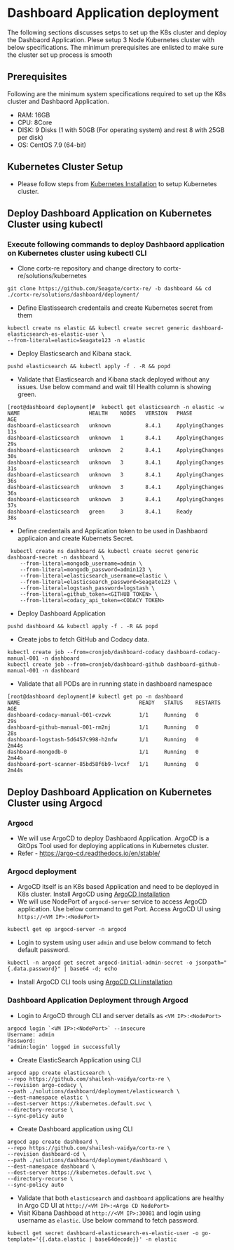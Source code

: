# Dashboard Application deployment

The following sections discusses setps to set up the K8s cluster and deploy the Dashbaord Application. Plese setup 3 Node Kubernetes cluster with below specifications. The minimum prerequisites are enlisted to make sure the cluster set up process is smooth

## Prerequisites

Following are the minimum system specifications required to set up the K8s cluster and Dashbaord Application. 

-  RAM: 16GB
-  CPU: 8Core
-  DISK: 9 Disks (1 with 50GB (For operating system) and rest 8 with 25GB per disk)
-  OS: CentOS 7.9 (64-bit)

## Kubernetes Cluster Setup

-  Please follow steps from [Kubernetes Installation](../../community-deploy/CORTX-Deployment.md#install-k8s-cluster) to setup Kubernetes cluster. 

## Deploy Dashboard Application on Kubernetes Cluster using kubectl 

### Execute following commands to deploy Dashbaord application on Kubernetes cluster using kubectl CLI

- Clone cortx-re repository and change directory to cortx-re/solutions/kubernetes
```
git clone https://github.com/Seagate/cortx-re/ -b dashboard && cd ./cortx-re/solutions/dashboard/deployment/
```

- Define Elastissearch credentails and create Kubernetes secret from them
```
kubectl create ns elastic && kubectl create secret generic dashboard-elasticsearch-es-elastic-user \
--from-literal=elastic=Seagate123 -n elastic
```

- Deploy Elasticsearch and Kibana stack.
```
pushd elasticsearch && kubectl apply -f . -R && popd
```

- Validate that Elasticsearch and Kibana stack deployed without any issues. Use below command and wait till Health column is showing green.
```
[root@dashboard deployment]#  kubectl get elasticsearch -n elastic -w
NAME                      HEALTH    NODES   VERSION   PHASE             AGE
dashboard-elasticsearch   unknown           8.4.1     ApplyingChanges   11s
dashboard-elasticsearch   unknown   1       8.4.1     ApplyingChanges   29s
dashboard-elasticsearch   unknown   2       8.4.1     ApplyingChanges   30s
dashboard-elasticsearch   unknown   3       8.4.1     ApplyingChanges   31s
dashboard-elasticsearch   unknown   3       8.4.1     ApplyingChanges   36s
dashboard-elasticsearch   unknown   3       8.4.1     ApplyingChanges   36s
dashboard-elasticsearch   unknown   3       8.4.1     ApplyingChanges   37s
dashboard-elasticsearch   green     3       8.4.1     Ready             38s
```

- Define credentails and Application token to be used in Dashbaord applicaion and create Kubernets Secret. 
```
 kubectl create ns dashboard && kubectl create secret generic dashboard-secret -n dashboard \
	--from-literal=mongodb_username=admin \
	--from-literal=mongodb_password=admin123 \
	--from-literal=elasticsearch_username=elastic \
	--from-literal=elasticsearch_password=Seagate123 \
	--from-literal=logstash_password=logstash \
	--from-literal=github_token=<GITHUB TOKEN> \
	--from-literal=codacy_api_token=<CODACY TOKEN>
```

- Deploy Dashboard Application 
```
pushd dashboard && kubectl apply -f . -R && popd
```

- Create jobs to fetch GitHub and Codacy data. 
```
kubectl create job --from=cronjob/dashboard-codacy dashboard-codacy-manual-001 -n dashboard
kubectl create job --from=cronjob/dashboard-github dashboard-github-manual-001 -n dashboard
```

- Validate that all PODs are in running state in dashboard namespace
```
[root@dashboard deployment]# kubectl get po -n dashboard
NAME                                      READY   STATUS    RESTARTS   AGE
dashboard-codacy-manual-001-cvzwk         1/1     Running   0          29s
dashboard-github-manual-001-rm2nj         1/1     Running   0          28s
dashboard-logstash-5d6457c998-h2nfw       1/1     Running   0          2m44s
dashboard-mongodb-0                       1/1     Running   0          2m44s
dashboard-port-scanner-85bd58f6b9-lvcxf   1/1     Running   0          2m44s
```

## Deploy Dashboard Application on Kubernetes Cluster using Argocd

### Argocd

- We will use ArgoCD to deploy Dashbaord Application. ArgoCD is a GitOps Tool used for deploying applications in Kubernetes cluster. 
- Refer - https://argo-cd.readthedocs.io/en/stable/ 

### Argocd deployment 

- ArgoCD itself is an K8s based Application and need to be deployed in K8s cluster. Install ArgoCD using [ArgoCD Installation](https://argo-cd.readthedocs.io/en/release-1.8/getting_started/#1-install-argo-cd)
- We will use NodePort of `argocd-server` service to access ArgoCD application. Use below command to get Port. Access ArgoCD UI using `https://<VM IP>:<NodePort>`
```
kubectl get ep argocd-server -n argocd
```  
- Login to system using user `admin` and use below command to fetch default password. 
```  
kubectl -n argocd get secret argocd-initial-admin-secret -o jsonpath="{.data.password}" | base64 -d; echo
```
- Install ArgoCD CLI tools using [ArgoCD CLI installation](https://argo-cd.readthedocs.io/en/release-1.8/cli_installation/)

### Dashboard Application Deployment through Argocd

- Login to ArgoCD through CLI and server details as `<VM IP>:<NodePort>`
```
argocd login `<VM IP>:<NodePort>` --insecure
Username: admin
Password:
'admin:login' logged in successfully
```
- Create ElasticSearch Application using CLI
```
argocd app create elasticsearch \
--repo https://github.com/shailesh-vaidya/cortx-re \
--revision argo-codacy \
--path ./solutions/dashboard/deployment/elasticsearch \
--dest-namespace elastic \
--dest-server https://kubernetes.default.svc \
--directory-recurse \
--sync-policy auto
```
- Create Dashboard application using CLI
```
argocd app create dashboard \
--repo https://github.com/shailesh-vaidya/cortx-re \
--revision dashboard-cd \
--path ./solutions/dashboard/deployment/dashboard \
--dest-namespace dashboard \
--dest-server https://kubernetes.default.svc \
--directory-recurse \
--sync-policy auto
```

- Validate that both `elasticsearch` and `dashboard` applications are healthy in Argo CD UI at `http://<VM IP>:<Argo CD NodePort>`
- Visit Kibana Dashboad at `http://<VM IP>:30081` and login using username as `elastic`. Use below command to fetch password. 
```
kubectl get secret dashboard-elasticsearch-es-elastic-user -o go-template='{{.data.elastic | base64decode}}' -n elastic
```

 


